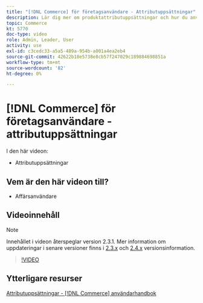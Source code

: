 ```yaml
---
title: "[!DNL Commerce] för företagsanvändare - Attributuppsättningar"
description: Lär dig mer om produktattributuppsättningar och hur du använder dem i din katalog.
topic: Commerce
kt: 5770
doc-type: video
role: Admin, Leader, User
activity: use
exl-id: c3cedc33-a5a5-489a-954b-a001a4ea2eb4
source-git-commit: 42622b18e5738e8cb57f247029c189884698851a
workflow-type: tm+mt
source-wordcount: '82'
ht-degree: 0%

---
```


# [!DNL Commerce] för företagsanvändare - attributuppsättningar

I den här videon:

- Attributuppsättningar

## Vem är den här videon till?

- Affärsanvändare

## Videoinnehåll

>[!NOTE]
>
>Innehållet i videon återspeglar version 2.3.1. Mer information om uppdateringar i senare versioner finns i [ 2.3.x](https://devdocs.magento.com/guides/v2.3/release-notes/bk-release-notes.html) och [2.4.x](https://devdocs.magento.com/guides/v2.4/release-notes/bk-release-notes.html) versionsinformation.

>[!VIDEO](https://video.tv.adobe.com/v/35955?quality=12&learn=on)

## Ytterligare resurser

[Attributuppsättningar - [!DNL Commerce] användarhandbok](https://docs.magento.com/user-guide/stores/attribute-sets.html)
